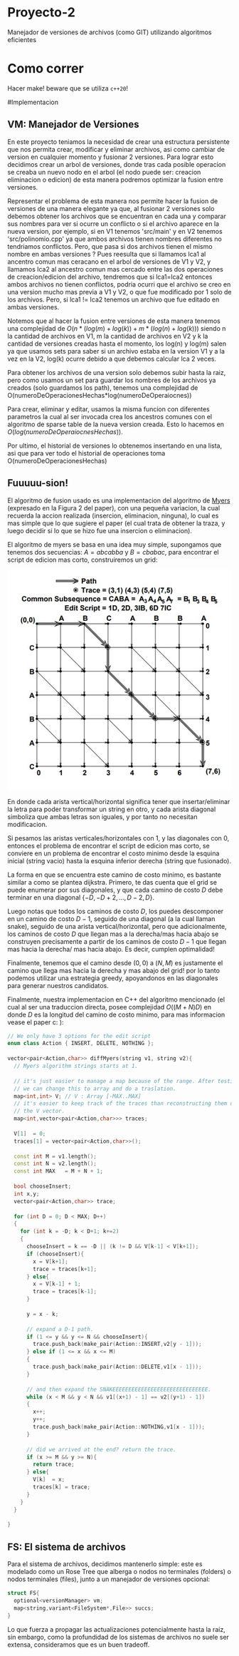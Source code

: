 # Proyecto-2
Manejador de versiones de archivos (como GIT) utilizando algoritmos eficientes

# Como correr

Hacer make! beware que se utiliza `c++20`!

#Implementacion

## VM: Manejador de Versiones

En este proyecto teniamos la necesidad de crear una estructura persistente que nos permita crear, modificar y eliminar archivos, asi como cambiar de version en cualquier momento y fusionar 2 versiones. Para lograr esto decidimos crear un arbol de versiones, donde tras cada posible operacion se creaba un nuevo nodo en el arbol (el nodo puede ser: creacion eliminacion o edicion) de esta manera podremos optimizar la fusion entre versiones.

Representar el problema de esta manera nos permite hacer la fusion de versiones de una manera elegante ya que, al fusionar 2 versiones solo debemos obtener los archivos que se encuentran en cada una y comparar sus nombres para ver si ocurre un conflicto o si el archivo aparece en la nueva version, por ejemplo, si en V1 tenemos 'src/main' y en V2 tenemos 'src/polinomio.cpp' ya que ambos archivos tienen nombres diferentes no tendriamos conflictos. Pero, que pasa si dos archivos tienen el mismo nombre en ambas versiones ? Pues reesulta que si llamamos lca1 al ancentro comun mas ceracano en el arbol de versiones de V1 y V2, y llamamos lca2 al ancestro comun mas cercado entre las dos operaciones de creacion/edicion del archivo, tendremos que si lca1=lca2 entonces ambos archivos no tienen conflictos, podria ocurri que el archivo se creo en una version mucho mas previa a V1 y V2, o que fue modificado por 1 solo de los archivos. Pero, si lca1 != lca2 tenemos un archivo que fue editado en ambas versiones.

Notemos que al hacer la fusion entre versiones de esta manera tenemos una complejidad de $O( n*( log(m) + log(k) ) + m*( log(n) + log(k) ) )$ siendo n la cantidad de archivos en V1, m la cantidad de archivos en V2 y k la cantidad de versiones creadas hasta el momento, los log(n) y log(m) salen ya que usamos sets para saber si un archivo estaba en la version V1 y a la vez en la V2, log(k) ocurre debido a que debemos calcular lca 2 veces.

Para obtener los archivos de una version solo debemos subir hasta la raiz, pero como usamos un set para guardar los nombres de los archivos ya creados (solo guardamos los path), tenemos una complejidad de O(numeroDeOperacionesHechas*log(numeroDeOperaiocnes))

Para crear, eliminar y editar, usamos la misma funcion con diferentes parametros la cual al ser invocada crea los ancestros comunes con el algoritmo de sparse table de la nueva version creada. Esto lo hacemos en $O( log(numeroDeOperaiocnesHechas) )$.

Por ultimo, el historial de versiones lo obtenemos insertando en una lista, asi que para ver todo el historial de operaciones toma O(numeroDeOperacionesHechas)

## Fuuuuu-sion!


El algoritmo de fusion usado es una implementacion del algoritmo de [Myers](https://neil.fraser.name/writing/diff/myers.pdf) (expresado en la Figura 2 del paper), con una pequeña variacion, la cual recuerda la accion realizada (insercion, eliminacion, ninguna), lo cual es mas simple que lo que sugiere el paper
(el cual trata de obtener la traza, y luego decidir si lo que se hizo fue una insercion o eliminacion).

El algoritmo de myers se basa en una idea muy simple, supongamos que tenemos dos secuencias: $A=abcabba$ y $B=cbabac$, para encontrar el script de edicion mas corto, construiremos un grid:

![Grid de edicion](imgs/grid.JPG)

En donde cada arista vertical/horizontal significa tener que insertar/eliminar la letra para poder transformar un string en otro, y cada
arista diagonal simboliza que ambas letras son iguales, y por tanto
no necesitan modificacion.

Si pesamos las aristas verticales/horizontales con 1, y las diagonales
con 0, entonces el problema de encontrar el script de edicion mas
corto, se conviere en un problema de encontrar el costo minimo desde
la esquina inicial (string vacio) hasta la esquina inferior derecha
(string que fusionado).

La forma en que se encuentra este camino de costo minimo, es bastante similar a como se plantea dijkstra. Primero, te das cuenta que el grid se puede enumerar por sus diagonales, y que cada camino de costo $D$ debe terminar en una diagonal $\{-D,-D+2,\dots,D-2,D\}$.

Luego notas que todos los caminos de costo $D$, los puedes descomponer en un camino de costo $D-1$, seguido de una diagonal
(a la cual llaman snake), seguido de una arista vertical/horizontal, pero que adicionalmente, los caminos de costo $D$ que llegan mas a la derecha/mas hacia abajo se construyen precisamente a partir de los caminos de costo $D-1$ que llegan mas hacia la derecha/ mas hacia abajo. Es decir, cumplen optimalidad!

Finalmente, tenemos que el camino desde $(0,0)$ a $(N,M)$ es justamente el camino que llega mas hacia la derecha y mas abajo del grid! por lo tanto podemos utilizar una estrategia greedy, apoyandonos en las diagonales para generar nuestros candidatos.

Finalmente, nuestra implementacion en C++ del algoritmo mencionado (el cual al ser una traduccion directa, posee complejidad $O((M+N)D)$ en donde $D$ es la longitud del camino de costo minimo, para mas informacion vease el paper c: ):

```c++
// We only have 3 options for the edit script
enum class Action { INSERT, DELETE, NOTHING };

vector<pair<Action,char>> diffMyers(string v1, string v2){
  // Myers algorithm strings starts at 1.

  // it's just easier to manage a map because of the range. After testing
  // we can change this to array and do a traslation.
  map<int,int> V; // V : Array [-MAX..MAX]
  // it's easier to keep track of the traces than reconstructing them using
  // the V vector.
  map<int,vector<pair<Action,char>>> traces;

  V[1]  = 0;
  traces[1] = vector<pair<Action,char>>();

  const int M = v1.length();
  const int N = v2.length();
  const int MAX   = M + N + 1;

  bool chooseInsert;
  int x,y;
  vector<pair<Action,char>> trace;

  for (int D = 0; D < MAX; D++)
  {
    for (int k = -D; k < D+1; k+=2)
    {
      chooseInsert = k == -D || (k != D && V[k-1] < V[k+1]);
      if (chooseInsert){
        x = V[k+1];
        trace = traces[k+1];
      } else{
        x = V[k-1] + 1;
        trace = traces[k-1];
      }

      y = x - k;

      // expand a D-1 path.
      if (1 <= y && y <= N && chooseInsert){
        trace.push_back(make_pair(Action::INSERT,v2[y - 1]));
      } else if (1 <= x && x <= M)
      {
        trace.push_back(make_pair(Action::DELETE,v1[x - 1]));
      }

      // and then expand the SNAKEEEEEEEEEEEEEEEEEEEEEEEEEEEEEE.
      while (x < M && y < N && v1[(x+1) - 1] == v2[(y+1) - 1])
      {
        x++;
        y++;
        trace.push_back(make_pair(Action::NOTHING,v1[x - 1]));
      }

      // did we arrived at the end? return the trace.
      if (x >= M && y >= N){
        return trace;
      } else{
        V[k]  = x;
        traces[k] = trace;
      }
    }
  }
  
}
```

## FS: El sistema de archivos

Para el sistema de archivos, decidimos mantenerlo simple: este es modelado como un Rose Tree que alberga o nodos no terminales (folders) o nodos terminales (files), junto a un manejador de versiones opcional:


```c++
struct FS{
  optional<versionManager> vm;
  map<string,variant<FileSystem*,File>> succs;
}
```

Lo que fuerza a propagar las actualizaciones potencialmente hasta la raiz, sin embargo, como la profundidad de los sistemas de archivos no suele ser extensa, consideramos que es un buen tradeoff.

